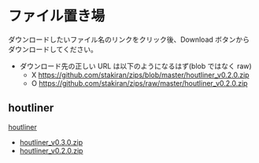 # ファイル置き場
ダウンロードしたいファイル名のリンクをクリック後、Download ボタンからダウンロードしてください。

- ダウンロード先の正しい URL は以下のようになるはず(blob ではなく raw)
  - X https://github.com/stakiran/zips/blob/master/houtliner_v0.2.0.zip
  - O https://github.com/stakiran/zips/raw/master/houtliner_v0.2.0.zip

## houtliner
[houtliner](https://github.com/stakiran/houtliner)

- [houtliner_v0.3.0.zip](houtliner_v0.3.0.zip)
- [houtliner_v0.2.0.zip](houtliner_v0.2.0.zip)
